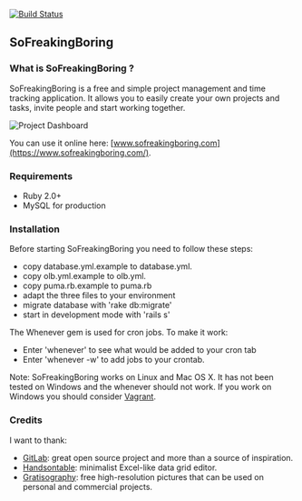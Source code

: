 [![Build Status](https://travis-ci.org/frocher/sofreakingboring.svg?branch=master)](https://travis-ci.org/frocher/sofreakingboring)

## SoFreakingBoring

### What is SoFreakingBoring ?

SoFreakingBoring is a free and simple project management and time tracking application. It allows you to easily create your own projects and tasks, invite people and start working together.

![Project Dashboard](https://cloud.githubusercontent.com/assets/7987747/4908740/147eacae-646d-11e4-9971-9ebe095588fe.png)

You can use it online here: [www.sofreakingboring.com](https://www.sofreakingboring.com/).

### Requirements

* Ruby 2.0+
* MySQL for production

### Installation

Before starting SoFreakingBoring you need to follow these steps:

* copy database.yml.example to database.yml. 
* copy olb.yml.example to olb.yml.
* copy puma.rb.example to puma.rb
* adapt the three files to your environment
* migrate database with 'rake db:migrate'
* start in development mode with 'rails s'

The Whenever gem is used for cron jobs. To make it work:
* Enter 'whenever' to see what would be added to your cron tab
* Enter 'whenever -w' to add jobs to your crontab.


Note: SoFreakingBoring works on Linux and Mac OS X. It has not been tested on Windows and the whenever should not work. If you work on Windows you should consider [Vagrant](https://www.vagrantup.com/).


### Credits

I want to thank:

* [GitLab](https://gitlab.com/): great open source project and more than a source of inspiration.
* [Handsontable](http://handsontable.com/): minimalist Excel-like data grid editor.
* [Gratisography](http://gratisography.com/): free high-resolution pictures that can be used on personal and commercial projects.
